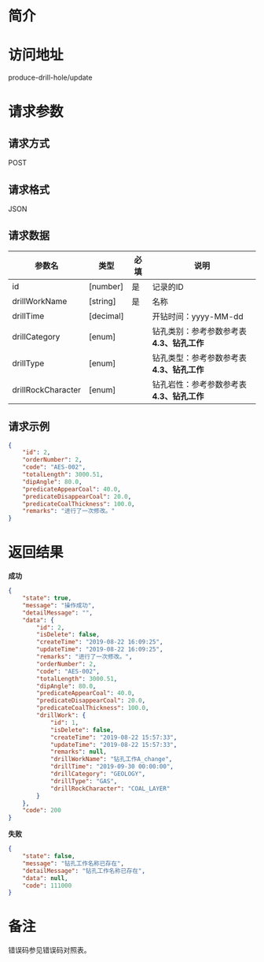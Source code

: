 # 简介

# 访问地址
produce-drill-hole/update

# 请求参数

## 请求方式
POST

## 请求格式
JSON

## 请求数据
|参数名|类型|必填|说明|
|-|-|-|-|
|id|[number]|是|记录的ID|
|drillWorkName|[string]|是|名称|
|drillTime|[decimal]||开钻时间：yyyy-MM-dd|
|drillCategory|[enum]||钻孔类别：参考参数参考表 **4.3、钻孔工作**|
|drillType|[enum]||钻孔类型：参考参数参考表 **4.3、钻孔工作**|
|drillRockCharacter|[enum]||钻孔岩性：参考参数参考表 **4.3、钻孔工作**|
## 请求示例
```json
{
    "id": 2,
    "orderNumber": 2,
    "code": "AES-002",
    "totalLength": 3000.51,
    "dipAngle": 80.0,
    "predicateAppearCoal": 40.0,
    "predicateDisappearCoal": 20.0,
    "predicateCoalThickness": 100.0,
    "remarks": "进行了一次修改。"
}
```

# 返回结果
**成功**
```json
{
    "state": true,
    "message": "操作成功",
    "detailMessage": "",
    "data": {
        "id": 2,
        "isDelete": false,
        "createTime": "2019-08-22 16:09:25",
        "updateTime": "2019-08-22 16:09:25",
        "remarks": "进行了一次修改。",
        "orderNumber": 2,
        "code": "AES-002",
        "totalLength": 3000.51,
        "dipAngle": 80.0,
        "predicateAppearCoal": 40.0,
        "predicateDisappearCoal": 20.0,
        "predicateCoalThickness": 100.0,
        "drillWork": {
            "id": 1,
            "isDelete": false,
            "createTime": "2019-08-22 15:57:33",
            "updateTime": "2019-08-22 15:57:33",
            "remarks": null,
            "drillWorkName": "钻孔工作A_change",
            "drillTime": "2019-09-30 00:00:00",
            "drillCategory": "GEOLOGY",
            "drillType": "GAS",
            "drillRockCharacter": "COAL_LAYER"
        }
    },
    "code": 200
}
```

**失败**
```json
{
    "state": false,
    "message": "钻孔工作名称已存在",
    "detailMessage": "钻孔工作名称已存在",
    "data": null,
    "code": 111000
}
```

# 备注
错误码参见错误码对照表。